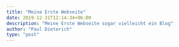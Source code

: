 ```yaml
---
title: "Meine Erste Webseite"
date: 2019-12-31T12:14:34+06:00
description: "Meine Erste Webseite sogar vielleicht ein Blog"
author: "Paul Dieterich"
type: "post"
---
```

